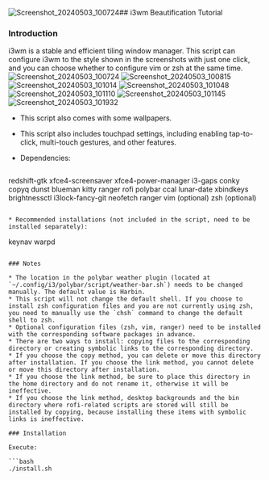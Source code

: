 ![Screenshot_20240503_100724](https://github.com/wiwyil2tr/My_i3wm_theme_configure/assets/108447154/03b6eb4d-6e09-495e-8509-2a87d58cfbe9)## i3wm Beautification Tutorial

### Introduction

i3wm is a stable and efficient tiling window manager. This script can configure i3wm to the style shown in the screenshots with just one click, and you can choose whether to configure vim or zsh at the same time.
![Screenshot_20240503_100724](https://github.com/wiwyil2tr/My_i3wm_theme_configure/assets/108447154/bac0efa1-d279-4b2e-8cf2-4d269adde702)
![Screenshot_20240503_100815](https://github.com/wiwyil2tr/My_i3wm_theme_configure/assets/108447154/78967444-83a9-41be-a764-be5231ba393a)
![Screenshot_20240503_101014](https://github.com/wiwyil2tr/My_i3wm_theme_configure/assets/108447154/8a7567c3-0eb6-4295-b5b7-2869cd329e24)
![Screenshot_20240503_101048](https://github.com/wiwyil2tr/My_i3wm_theme_configure/assets/108447154/2a3f7bf7-4b03-42e4-b4c6-43c91448179c)
![Screenshot_20240503_101110](https://github.com/wiwyil2tr/My_i3wm_theme_configure/assets/108447154/345153bb-66c1-4831-b01c-9e1ddc7e9c25)
![Screenshot_20240503_101145](https://github.com/wiwyil2tr/My_i3wm_theme_configure/assets/108447154/d8ae8be2-b6ea-459b-ae37-fcc2b2b38c75)
![Screenshot_20240503_101932](https://github.com/wiwyil2tr/My_i3wm_theme_configure/assets/108447154/fe188bf8-2068-4729-8527-b775c18997a1)


* This script also comes with some wallpapers.
* This script also includes touchpad settings, including enabling tap-to-click, multi-touch gestures, and other features.
* Dependencies:
  
  ```
 redshift-gtk xfce4-screensaver xfce4-power-manager i3-gaps conky copyq dunst blueman kitty ranger rofi polybar ccal lunar-date xbindkeys brightnessctl i3lock-fancy-git neofetch ranger vim (optional) zsh (optional)
  ```

* Recommended installations (not included in the script, need to be installed separately):
  
  ```
  keynav warpd
  ```

### Notes

* The location in the polybar weather plugin (located at `~/.config/i3/polybar/script/weather-bar.sh`) needs to be changed manually. The default value is Harbin.
* This script will not change the default shell. If you choose to install zsh configuration files and you are not currently using zsh, you need to manually use the `chsh` command to change the default shell to zsh.
* Optional configuration files (zsh, vim, ranger) need to be installed with the corresponding software packages in advance.
* There are two ways to install: copying files to the corresponding directory or creating symbolic links to the corresponding directory.
  * If you choose the copy method, you can delete or move this directory after installation. If you choose the link method, you cannot delete or move this directory after installation.
  * If you choose the link method, be sure to place this directory in the home directory and do not rename it, otherwise it will be ineffective.
  * If you choose the link method, desktop backgrounds and the bin directory where rofi-related scripts are stored will still be installed by copying, because installing these items with symbolic links is ineffective.
  
### Installation

Execute:

```bash
./install.sh
```
